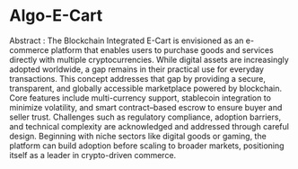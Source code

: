 # Algo-E-Cart

Abstract :
The Blockchain Integrated E-Cart is envisioned as an e-commerce platform that enables users to purchase goods and services directly with multiple cryptocurrencies. While digital assets are increasingly adopted worldwide, a gap remains in their practical use for everyday transactions. This concept addresses that gap by providing a secure, transparent, and globally accessible marketplace powered by blockchain. Core features include multi-currency support, stablecoin integration to minimize volatility, and smart contract–based escrow to ensure buyer and seller trust. Challenges such as regulatory compliance, adoption barriers, and technical complexity are acknowledged and addressed through careful design. Beginning with niche sectors like digital goods or gaming, the platform can build adoption before scaling to broader markets, positioning itself as a leader in crypto-driven commerce.
